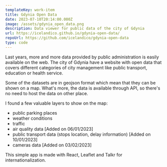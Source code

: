 ```yaml
---
templateKey: work-item
title: Gdynia Open Data
date: 2023-07-10T20:14:00.000Z
image: /assets/gdynia_open_data.png
description: Data viewer for public data of the city of Gdynia
url: https://icelandico.github.io/gdynia-open-data/
repoUrl: https://github.com/icelandico/gdynia-open-data
type: code
---
```

Last years, more and more data provided by public administration is easily available on the web. The city of Gdynia have a website with open data that covers different categories of city management like public transport, education or health service.

Some of the datasets are in geojson format which mean that they can be shown on a map. What's more, the data is available through API, so there's no need to host the data on other place.

I found a few valuable layers to show on the map:

* public parking places
* weather conditions
* traffic
* air quality data \[Added on 06/01/2023]
* p﻿ublic transport data (stops location, delay information) \[Added on 10/01/2023]
* cameras data [Added on 03/02/2023]

This simple app is made with React, Leaflet and Talkr for internationalization.

